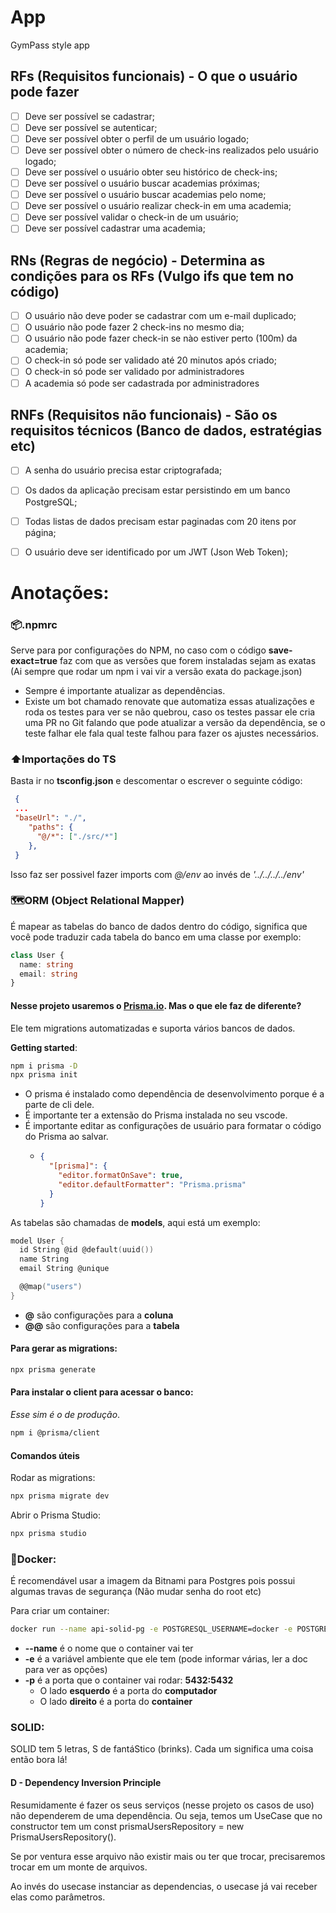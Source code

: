 # App

GymPass style app

## RFs (Requisitos funcionais) - O que o usuário pode fazer

- [ ] Deve ser possível se cadastrar;
- [ ] Deve ser possível se autenticar;
- [ ] Deve ser possível obter o perfil de um usuário logado;
- [ ] Deve ser possível obter o número de check-ins realizados pelo usuário logado;
- [ ] Deve ser possível o usuário obter seu histórico de check-ins;
- [ ] Deve ser possível o usuário buscar academias próximas;
- [ ] Deve ser possível o usuário buscar academias pelo nome;
- [ ] Deve ser possível o usuário realizar check-in em uma academia;
- [ ] Deve ser possível validar o check-in de um usuário;
- [ ] Deve ser possível cadastrar uma academia;

## RNs (Regras de negócio) - Determina as condições para os RFs (Vulgo ifs que tem no código)

- [ ] O usuário não deve poder se cadastrar com um e-mail duplicado;
- [ ] O usuário não pode fazer 2 check-ins no mesmo dia;
- [ ] O usuário não pode fazer check-in se nào estiver perto (100m) da academia;
- [ ] O check-in só pode ser validado até 20 minutos após criado;
- [ ] O check-in só pode ser validado por administradores
- [ ] A academia só pode ser cadastrada por administradores

## RNFs (Requisitos não funcionais) - São os requisitos técnicos (Banco de dados, estratégias etc)
- [ ] A senha do usuário precisa estar criptografada;
- [ ] Os dados da aplicação precisam estar persistindo em um banco PostgreSQL;
- [ ] Todas listas de dados precisam estar paginadas com 20 itens por página;
- [ ] O usuário deve ser identificado por um JWT (Json Web Token);


# Anotações:
### 📦.npmrc
Serve para por configurações do NPM, no caso com o código **save-exact=true** faz com que as versões que forem instaladas sejam as exatas (Ai sempre que rodar um npm i vai vir a versão exata do package.json)
* Sempre é importante atualizar as dependências.
* Existe um bot chamado renovate que automatiza essas atualizações e roda os testes para ver se não quebrou, caso os testes passar ele cria uma PR no Git falando que pode atualizar a versão da dependência, se o teste falhar ele fala qual teste falhou para fazer os ajustes necessários.

### ⬆️Importações do TS
Basta ir no **tsconfig.json** e descomentar o escrever o seguinte código:
```json
 {
 ...
 "baseUrl": "./",
    "paths": {
      "@/*": ["./src/*"]
    }, 
 } 
```
Isso faz ser possivel fazer imports com *@/env* ao invés de *'../../../../env'*

### 🗺️ORM (Object Relational Mapper)
É mapear as tabelas do banco de dados dentro do código, significa que você pode traduzir cada tabela do banco em uma classe por exemplo:

```typescript
class User {
  name: string
  email: string
}
```

#### Nesse projeto usaremos o [Prisma.io](https://www.prisma.io/). Mas o que ele faz de diferente?
Ele tem migrations automatizadas e suporta vários bancos de dados.

**Getting started**:
```bash
npm i prisma -D
npx prisma init
```
- O prisma é instalado como dependência de desenvolvimento porque é a parte de cli dele.
- É importante ter a extensão do Prisma instalada no seu vscode.
- É importante editar as configurações de usuário para formatar o código do Prisma ao salvar.
  - ```json
    {
      "[prisma]": {
        "editor.formatOnSave": true,
        "editor.defaultFormatter": "Prisma.prisma"
      }
    }
    ```

As tabelas são chamadas de **models**, aqui está um exemplo:
```c
model User {
  id String @id @default(uuid())
  name String
  email String @unique

  @@map("users")
}
```
- **@** são configurações para a **coluna**
- **@@** são configurações para a **tabela**

#### Para gerar as migrations:
```bash
npx prisma generate
```

#### Para instalar o client para acessar o banco:
*Esse sim é o de produção*.
```bash
npm i @prisma/client
```

#### Comandos úteis
Rodar as migrations:
```bash
npx prisma migrate dev
```

Abrir o Prisma Studio:
```bash
npx prisma studio
```

### 🐋Docker:
É recomendável usar a imagem da Bitnami para Postgres pois possui algumas travas de segurança (Não mudar senha do root etc)

Para criar um container:
```bash
docker run --name api-solid-pg -e POSTGRESQL_USERNAME=docker -e POSTGRESQL_PASSWORD=docker -e POSTGRESQL_DATABASE=apisolid -p 5432:5432 bitnami/postgresql
```
- **--name** é o nome que o container vai ter
- **-e** é a variável ambiente que ele tem (pode informar várias, ler a doc para ver as opções)
- **-p** é a porta que o container vai rodar: **5432:5432**
  - O lado **esquerdo** é a porta do **computador**
  - O lado **direito** é a porta do **container**

### SOLID:
SOLID tem 5 letras, S de fantáStico (brinks). Cada um significa uma coisa então bora lá!

#### D - Dependency Inversion Principle
Resumidamente é fazer os seus serviços (nesse projeto os casos de uso) não dependerem de uma dependência.
Ou seja, temos um UseCase que no constructor tem um const prismaUsersRepository = new PrismaUsersRepository().

Se por ventura esse arquivo não existir mais ou ter que trocar, precisaremos trocar em um monte de arquivos.

Ao invés do usecase instanciar as dependencias, o usecase já vai receber elas como parâmetros.